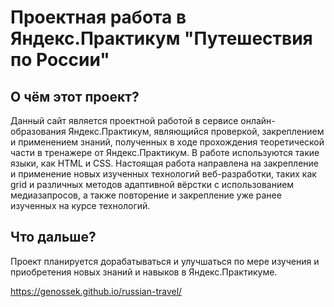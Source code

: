 # Проектная работа в Яндекс.Практикум "Путешествия по России"  
## О чём этот проект?
Данный сайт является проектной работой в сервисе онлайн-образования Яндекс.Практикум, являющийся проверкой, закреплением и применением знаний, полученных в ходе прохождения теоретической части в тренажере от Яндекс.Практикум. В работе используются такие языки, как HTML и CSS. Настоящая работа направлена на закрепление и применение новых изученных технологий веб-разработки, таких как grid и различных методов адаптивной вёрстки с использованием медиазапросов, а также повторение и закрепление уже ранее изученных на курсе технологий.

## Что дальше?
Проект планируется дорабатываться и улучшаться по мере изучения и приобретения новых знаний и навыков в Яндекс.Практикуме.

https://genossek.github.io/russian-travel/